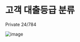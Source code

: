 # 고객 대출등급 분류

Private 24/784

![image](https://github.com/BaekJunehong/Dacon/assets/101456289/069a27a2-67fd-4354-83fa-44e702735725)
